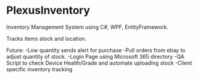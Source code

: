 # PlexusInventory

Inventory Management System using C#, WPF, EntityFramework.

Tracks items stock and location.


Future:
-Low quantity sends alert for purchase
-Pull orders from ebay to adjust quantity of stock.
-Login Page using Microsoft 365 directory
-QA Script to check Device Health/Grade and automate uploading stock
-Client specific inventory tracking

